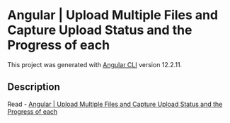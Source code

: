 # Angular | Upload Multiple Files and Capture Upload Status and the Progress of each

This project was generated with [Angular CLI](https://github.com/angular/angular-cli) version 12.2.11.

## Description

Read - [Angular | Upload Multiple Files and Capture Upload Status and the Progress of each](https://tharaka-madhusanka.medium.com/angular-upload-multiple-files-capturing-status-and-progress-f49c35bfe4c4)
